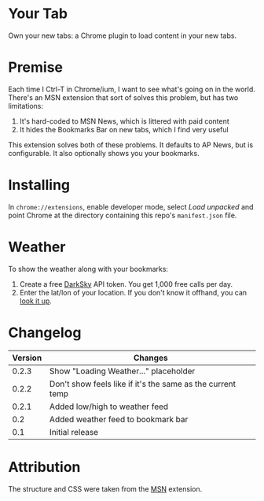 # Your Tab

Own your new tabs: a Chrome plugin to load content in your new tabs.

# Premise

Each time I Ctrl-T in Chrome/ium, I want to see what's going on in the world. There's an MSN extension
that sort of solves this problem, but has two limitations:

1. It's hard-coded to MSN News, which is littered with paid content
1. It hides the Bookmarks Bar on new tabs, which I find very useful

This extension solves both of these problems. It defaults to AP News, but is configurable. It also
optionally shows you your bookmarks.

# Installing

In `chrome://extensions`, enable developer mode, select _Load unpacked_ and point Chrome at the directory
containing this repo's `manifest.json` file.

# Weather

To show the weather along with your bookmarks:

1. Create a free [DarkSky](https://darksky.net/dev) API token. You get 1,000 free calls per day.
1. Enter the lat/lon of your location. If you don't know it offhand, you can [look it up](https://www.latlong.net/).

# Changelog

| Version | Changes |
| --      | --      |
| 0.2.3   | Show "Loading Weather..." placeholder |
| 0.2.2   | Don't show feels like if it's the same as the current temp |
| 0.2.1   | Added low/high to weather feed |
| 0.2     | Added weather feed to bookmark bar |
| 0.1     | Initial release |

# Attribution

The structure and CSS were taken from the [MSN](https://chrome.google.com/webstore/detail/msn-homepage/ibflkkanbidceofpmolhpijgminhbmnm) extension. 
